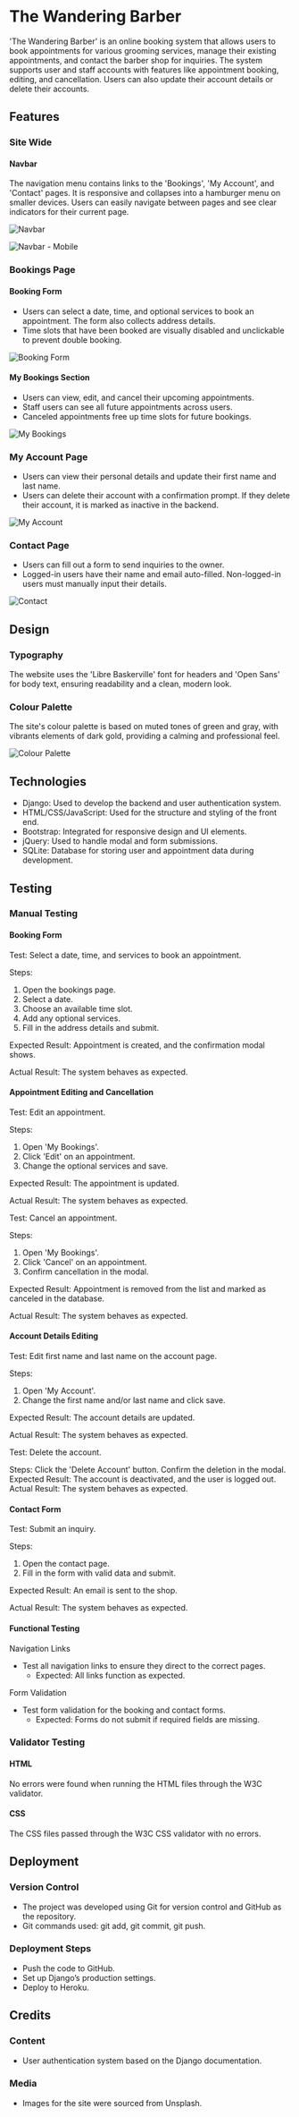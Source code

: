 # The Wandering Barber

'The Wandering Barber' is an online booking system that allows users to book appointments for various grooming services, manage their existing appointments, and contact the barber shop for inquiries. The system supports user and staff accounts with features like appointment booking, editing, and cancellation. Users can also update their account details or delete their accounts.

## Features

### Site Wide

#### Navbar

The navigation menu contains links to the 'Bookings', 'My Account', and 'Contact' pages. It is responsive and collapses into a hamburger menu on smaller devices.
Users can easily navigate between pages and see clear indicators for their current page.

![Navbar](docs\readme_images\navbar-large.jpg)

![Navbar - Mobile](docs\readme_images\navbar-mobile.jpg)

### Bookings Page

#### Booking Form

- Users can select a date, time, and optional services to book an appointment. The form also collects address details.
- Time slots that have been booked are visually disabled and unclickable to prevent double booking.

![Booking Form](docs\readme_images\booking-form.jpg)

#### My Bookings Section

- Users can view, edit, and cancel their upcoming appointments.
- Staff users can see all future appointments across users.
- Canceled appointments free up time slots for future bookings.

![My Bookings](docs\readme_images\my-bookings.jpg)

### My Account Page

- Users can view their personal details and update their first name and last name.
- Users can delete their account with a confirmation prompt. If they delete their account, it is marked as inactive in the backend.

![My Account](docs\readme_images\my-account.jpg)

### Contact Page

- Users can fill out a form to send inquiries to the owner.
- Logged-in users have their name and email auto-filled. Non-logged-in users must manually input their details.

![Contact](docs\readme_images\contact.jpg)

## Design

### Typography

The website uses the 'Libre Baskerville' font for headers and 'Open Sans' for body text, ensuring readability and a clean, modern look.

### Colour Palette

The site's colour palette is based on muted tones of green and gray, with vibrants elements of dark gold, providing a calming and professional feel.

![Colour Palette](docs\readme_images\colour-pallett.png)

## Technologies

- Django: Used to develop the backend and user authentication system.
- HTML/CSS/JavaScript: Used for the structure and styling of the front end.
- Bootstrap: Integrated for responsive design and UI elements.
- jQuery: Used to handle modal and form submissions.
- SQLite: Database for storing user and appointment data during development.

## Testing

### Manual Testing

#### Booking Form

Test: Select a date, time, and services to book an appointment.

Steps:
1. Open the bookings page.
2. Select a date.
3. Choose an available time slot.
4. Add any optional services.
5. Fill in the address details and submit.

Expected Result: Appointment is created, and the confirmation modal shows.

Actual Result: The system behaves as expected.

#### Appointment Editing and Cancellation

Test: Edit an appointment.

Steps:
1. Open 'My Bookings'.
2. Click 'Edit' on an appointment.
3. Change the optional services and save.

Expected Result: The appointment is updated.

Actual Result: The system behaves as expected.

Test: Cancel an appointment.

Steps:
1. Open 'My Bookings'.
2. Click 'Cancel' on an appointment.
3. Confirm cancellation in the modal.

Expected Result: Appointment is removed from the list and marked as canceled in the database.

Actual Result: The system behaves as expected.

#### Account Details Editing

Test: Edit first name and last name on the account page.

Steps:
1. Open 'My Account'.
2. Change the first name and/or last name and click save.

Expected Result: The account details are updated.

Actual Result: The system behaves as expected.

Test: Delete the account.

Steps:
Click the 'Delete Account' button.
Confirm the deletion in the modal.
Expected Result: The account is deactivated, and the user is logged out.
Actual Result: The system behaves as expected.

#### Contact Form

Test: Submit an inquiry.

Steps:
1. Open the contact page.
2. Fill in the form with valid data and submit.

Expected Result: An email is sent to the shop.

Actual Result: The system behaves as expected.

#### Functional Testing

Navigation Links

- Test all navigation links to ensure they direct to the correct pages.
  - Expected: All links function as expected.

Form Validation

- Test form validation for the booking and contact forms.
  - Expected: Forms do not submit if required fields are missing.

### Validator Testing

#### HTML

No errors were found when running the HTML files through the W3C validator.

#### CSS

The CSS files passed through the W3C CSS validator with no errors.

## Deployment

### Version Control

- The project was developed using Git for version control and GitHub as the repository.
- Git commands used: git add, git commit, git push.

### Deployment Steps
- Push the code to GitHub.
- Set up Django’s production settings.
- Deploy to Heroku.

## Credits

### Content

- User authentication system based on the Django documentation.

### Media

- Images for the site were sourced from Unsplash.